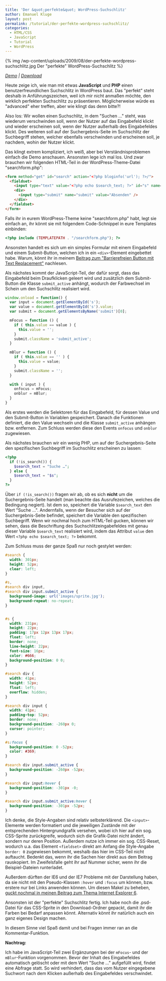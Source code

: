 ```yaml
---
title: 'Der &quot;perfekte&quot; WordPress-Suchschlitz'
author: Emanuel Kluge
layout: post
permalink: /tutorial/der-perfekte-wordpress-suchschlitz/
categories:
  - HTML/CSS
  - JavaScript
  - Tutorial
  - WordPress
---
```


{% img /wp-content/uploads/2009/08/der-perfekte-wordpress-suchschlitz.jpg Der &quot;perfekte&quot; WordPress-Suchschlitz %}

*[Demo][demo] | [Download][download]*

Heute zeige ich, wie man mit etwas **JavaScript** und **PHP** einen benutzerfreundlichen Suchschlitz in WordPress baut. Das "perfekt" steht deshalb in Anführungszeichen, weil ich mir nicht anmaßen möchte, den wirklich perfekten Suchschlitz zu präsentieren. Möglicherweise würde es "advanced" eher treffen, aber wie klingt das denn bitte?!

Also los: Wir wollen einen Suchschlitz, in dem "Suchen &hellip;" steht, was wiederum verschwinden soll, wenn der Nutzer auf das Eingabefeld klickt und wieder erscheinen soll, wenn der Nutzer außerhalb des Eingabefeldes klickt. Des weiteren soll auf der Suchergebnis-Seite im Suchschlitz der Suchbegriff stehen, welcher ebenfalls verschwinden und erscheinen soll, je nachdem, wohin der Nutzer klickt.

Das klingt extrem kompliziert, ich weiß, aber bei Verständnisproblemen einfach die Demo anschauen. Ansonsten lege ich mal los. Und zwar brauchen wir folgenden HTML-Teil in der WordPress-Theme-Datei "searchform.php":



```html
<form method="get" id="search" action="<?php bloginfo('url'); ?>/">
  <fieldset>
    <input type="text" value="<?php echo $search_text; ?>" id="s" name="s" />
    <div>
      <input type="submit" name="submit" value="Absenden" />
    </div>
  </fieldset>
</form>
```

Falls ihr in eurem WordPress-Theme keine "searchform.php" habt, legt sie einfach an, ihr könnt sie mit folgendem Code-Schnippel in eure Templates einbinden:

```php
<?php include (TEMPLATEPATH . "/searchform.php"); ?>
```

Ansonsten handelt es sich um ein simples Formular mit einem Eingabefeld und einem Submit-Button, welchen ich in ein `<div>`-Element eingebettet habe. Warum, könnt ihr in meinem [Beitrag zum "Barrierefreien Button mit Text Replacement"][barrierefreier] nachlesen.

Als nächstes kommt der JavaScript-Teil, der dafür sorgt, dass das Eingabefeld beim Draufklicken geleert wird und zusätzlich dem Submit-Button die Klasse `submit_active` anhängt, wodurch der Farbwechsel im Schein um den Suchschlitz realisiert wird.

```javascript
window.onload = function() {
  var input = document.getElementById('s');
  var value = document.getElementById('s').value;
  var submit = document.getElementsByName('submit')[0];

  mFocus = function () {
    if ( this.value == value ) {
      this.value = '';
    }
    submit.className = 'submit_active';
  }

  mBlur = function () {
    if ( this.value == '' ) {
      this.value = value;
    }
    submit.className = '';
  }

  with ( input ) {
    onfocus = mFocus;
    onblur = mBlur;
  }
}
```

Als erstes werden die Selektoren für das Eingabefeld, für dessen Value und den Submit-Button in Variablen gespeichert. Danach die Funktionen definiert, die den Value wechseln und die Klasse `submit_active` anhängen bzw. entfernen. Zum Schluss werden diese den Events `onfocus` und `onblur` zugewiesen.

Als nächstes brauchen wir ein wenig PHP, um auf der Suchergebnis-Seite den spezifischen Suchbegriff im Suchschlitz erscheinen zu lassen:

```php
<?php
  if (!is_search()) {
    $search_text = "Suche …";
  } else {
    $search_text = "$s";
  }
?>
```

Über `if (!is_search())` fragen wir ab, ob es sich **nicht** um die Suchergebnis-Seite handelt (man beachte das Ausrufezeichen, welches die Bedingung negiert). Ist dem so, speichert die Variable `$search_text` den Wert "Suche &hellip;". Andernfalls, wenn der Besucher sich auf der Suchergebnis-Seite befindet, speichert die Variable den spezifischen Suchbegriff. Wenn wir nochmal hoch zum HTML-Teil gucken, können wir sehen, dass die Beschriftung des Suchschlitzeingabefeldes mit genau dieser Variable `$search_text` realisiert wird, indem das Attribut `value` den Wert `<?php echo $search_text; ?>` bekommt.

Zum Schluss muss der ganze Spaß nur noch gestylet werden:

```css
#search {
  width: 301px;
  height: 52px;
  clear: left;
}

#s,
#search div input,
#search div input.submit_active {
  background-image: url('images/sprite.jpg');
  background-repeat: no-repeat;
}


#s {
  width: 231px;
  height: 22px;
  padding: 17px 12px 13px 17px;
  float: left;
  border: none;
  line-height: 22px;
  font-size: 16px;
  color: #666;
  background-position: 0 0;
}

#search div {
  width: 41px;
  height: 52px;
  float: left;
  overflow: hidden;
}

#search div input {
  width: 41px;
  padding-top: 52px;
  border: none;
  background-position: -260px 0;
  cursor: pointer;
}

#s:focus {
  background-position: 0 -52px;
  color: #369;
}

#search div input.submit_active {
  background-position: -260px -52px;
}

#search div input:hover {
  background-position: -301px -0;
}

#search div input.submit_active:hover {
  background-position: -301px -52px;
}
```

Ich denke, die Style-Angaben sind relativ selbsterklärend. Die `<input>`-Elemente werden formatiert und die jeweiligen Zustände mit der entsprechenden Hintergrundgrafik versehen, wobei ich hier auf ein sog. CSS-Sprite zurückgreife, wodurch sich die Grafik-Datei nicht ändert, sondern nur deren Position. Außerdem nutze ich immer ein sog. CSS-Reset, wodurch u.a. das Element `<fieldset>` direkt am Anfang die Style-Angabe `border: 0` zugewiesen bekommt, weshalb das hier im CSS-Teil nicht auftaucht. Bedenkt das, wenn ihr die Sachen hier direkt aus dem Beitrag rauskopiert. Im Zweifelsfalle geht ihr auf Nummer sicher, wenn ihr die Beispiel-Dateien runterladet.

Außerdem dürften der IE6 und der IE7 Probleme mit der Darstellung haben, da sie nicht mit den Pseudo-Klassen `:hover` und `:focus` um können, bzw. erstere nur bei Links anwenden können. Um diesen Makel zu beheben, [guckt nochmal in meinen Beitrag zum Thema <span lang="en">Internet Explorer 6</span>][explorer].

Ansonsten ist der "perfekte" Suchschlitz fertig. Ich habe noch die .psd-Datei für das CSS-Sprite in den Download-Ordner gepackt, damit ihr die Farben bei Bedarf anpassen könnt. Alternativ könnt ihr natürlich auch ein ganz eigenes Design machen.

In diesem Sinne viel Spaß damit und bei Fragen immer ran an die Kommentar-Funktion.

**Nachtrag:**

Ich habe im JavaScript-Teil zwei Ergänzungen bei der `mFocus`- und der `mBlur`-Funktion vorgenommen. Bevor der Inhalt des Eingabefeldes automatisch gelöscht oder mit dem Wert "Suche …" aufgefüllt wird, findet eine Abfrage statt. So wird verhindert, dass das vom Nutzer eingegebene Suchwort nach dem Klicken außerhalb des Eingabefeldes verschwindet.

[demo]: http://www.emanuel-kluge.de/demo/der-perfekte-wordpress-suchschlitz/
[download]: /wp-content/uploads/2009/08/der-perfekte-wordpress-suchschlitz.zip
[barrierefreier]: /html-css/barrierefreier-button-mit-text-replacement/
[explorer]: /html-css/wie-man-dem-internet-explorer-6-herr-wird/#die-hover-klasse-fuer-alle-elemente-verfuegbar-machen

